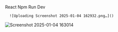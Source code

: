 React Npm Run Dev




      ![Uploading Screenshot 2025-01-04 162932.png…]()
![Screenshot 2025-01-04 163014](https://github.com/user-attachments/assets/b30e9415-1c47-41ee-b6f4-5dc36a9e218e)
